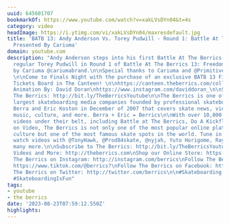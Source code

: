 ```yaml
---
uuid: 645601707
bookmarkOf: https://www.youtube.com/watch?v=xakLVsDYn04&t=4s
category: video
headImage: https://i.ytimg.com/vi/xakLVsDYn04/maxresdefault.jpg
title: 'BATB 13: Andy Anderson Vs. Torey Pudwill - Round 1: Battle At The Berrics
  Presented By Cariuma'
domain: youtube.com
description: "Andy Anderson steps into his first Battle At The Berrics against BATB
  regular Torey Pudwill in Round 1 of Battle At The Berrics 13: Freedom, presented
  by Cariuma @cariumabrand.\n\nSpecial thanks to Cariuma and @Primitiveskateboarding
  \n\nCome to Finals Night with the purchase of an exclusive BATB 13 Finals Night
  Tickets Board in The Canteen! \n\nhttps://canteen.theberrics.com/collections/batb-13\n\nOpening
  Animation By: David Doran\nhttps://www.instagram.com/daviddoran_\n\nSubscribe to
  The Berrics: http://bit.ly/TheBerricsYoutube\n\nThe Berrics is one of the world's
  largest skateboarding media companies founded by professional skateboarders Steve
  Berra and Eric Koston in December of 2007 that covers skate news, video parts, contests,
  music, culture, and more. Berra + Eric = Berrics\n\nWith over 10,000 skateboarding
  videos under their belt, including Battle at The Berrics, Do A Kickflip and Life
  on Video, The Berrics is not only one of the most popular online platforms in skate
  culture but one of the most famous skate spots in the world. Tune in regularly to
  watch videos with @TonyHawk, @Prod84skate, @nyjah, Yuto Horigome, Rayssa Leal and
  many more.\n\nSubscribe to The Berrics: http://bit.ly/TheBerricsYoutube\n\nDaily
  Videos and More: http://theberrics.com\nShop our Online Store: https://canteen.theberrics.com/\nFollow
  The Berrics on Instagram: http://instagram.com/berrics\nFollow The Berrics on TikTok:
  https://www.tiktok.com/@berrics?\nFollow The Berrics on Facebook: http://fb.com/berrics\nFollow
  The Berrics on Twitter: http://twitter.com/berrics\n\n#Skateboarding #Berrics #TheBerrics
  #SkateboardingIsFun"
tags:
- youtube
- the berrics
date: '2023-08-23T07:59:12.550Z'
highlights: 
---
```




